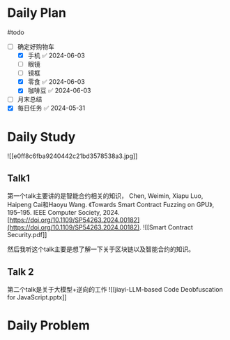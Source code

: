 # Daily Plan
#todo
- [ ] 确定好购物车
	- [x] 手机 ✅ 2024-06-03
	- [ ] 眼镜
	- [ ] 镜框
	- [x] 零食 ✅ 2024-06-03
	- [x] 咖啡豆 ✅ 2024-06-03
- [ ] 月末总结
- [x] 每日任务 ✅ 2024-05-31
# Daily Study
![[e0ff8c6fba9240442c21bd3578538a3.jpg]]
## Talk1
第一个talk主要讲的是智能合约相关的知识，
Chen, Weimin, Xiapu Luo, Haipeng Cai和Haoyu Wang. 《Towards Smart Contract Fuzzing on GPU》, 195–195. IEEE Computer Society, 2024. [https://doi.org/10.1109/SP54263.2024.00182](https://doi.org/10.1109/SP54263.2024.00182).
![[Smart Contract Security.pdf]]

然后我听这个talk主要是想了解一下关于区块链以及智能合约的知识。
## Talk 2
第二个talk是关于大模型+逆向的工作
![[jiayi-LLM-based Code Deobfuscation for JavaScript.pptx]]

# Daily Problem